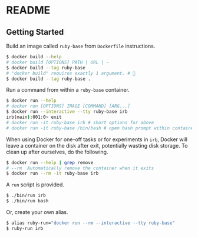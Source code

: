 # README

## Getting Started

Build an image called `ruby-base` from `Dockerfile` instructions.

```bash
$ docker build --help
# docker build [OPTIONS] PATH | URL | -
$ docker build --tag ruby-base
# "docker build" requires exactly 1 argument. # 🤦
$ docker build --tag ruby-base .
```

Run a command from within a `ruby-base` container.

```bash
$ docker run --help
# docker run [OPTIONS] IMAGE [COMMAND] [ARG...]
$ docker run --interactive --tty ruby-base irb
irb(main):001:0> exit
# docker run -it ruby-base irb # short options for above
# docker run -it ruby-base /bin/bash # open bash prompt within container
```

When using Docker for one-off tasks or for experiments in `irb`, Docker
will leave a container on the disk after exit, potentially wasting disk storage.
To clean up after ourselves, do the following.

```bash
$ docker run --help | grep remove
# --rm  Automatically remove the container when it exits
$ docker run --rm -it ruby-base irb
```

A `run` script is provided.

```bash
$ ./bin/run irb
$ ./bin/run bash
```

Or, create your own alias.

```bash
$ alias ruby-run="docker run --rm --interactive --tty ruby-base"
$ ruby-run irb
```
